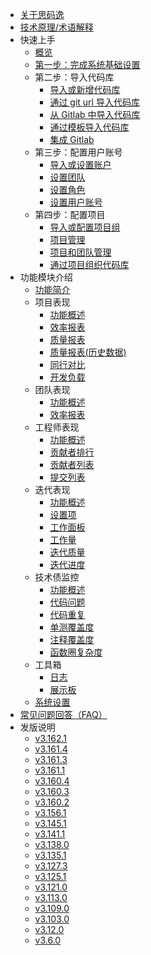 <!-- markdownlint-disable MD007 -->
<!-- markdownlint-disable MD041 -->
<!-- markdownlint-disable -->
<!-- 发版说明会自动更新，请勿手动修改（包括发版说明的注释行） -->

- [关于思码逸](/introduction/what_is_merico.md)
- [技术原理/术语解释](/introduction/terms_explanation.md)
- 快速上手
  - [概览](/quick_start/overview.md)
  - [第一步：完成系统基础设置](/quick_start/step_1/0_system_configurations.md)
  - 第二步：导入代码库
    - [导入或新增代码库](/quick_start/step_2/0_import_or_new_repository.md)
    - [通过 git url 导入代码库](/quick_start/step_2/1_new_repository_from_git_url.md)
    - [从 Gitlab 中导入代码库](/quick_start/step_2/2_import_repository_from_Gitlab.md)
    - [通过模板导入代码库](/quick_start/step_2/3_import_repository_from_template.md)
    - [集成 Gitlab](/quick_start/step_2/4_GitLab_integration.md)
  - 第三步：配置用户账号
    - [导入或设置账户](/quick_start/step_3/0_import_or_new_account.md)
    - [设置团队](/quick_start/step_3/1_team_setup.md)
    - [设置角色](/quick_start/step_3/2_role_setup.md)
    - [设置用户账号](/quick_start/step_3/3_account_setup.md)
  - 第四步：配置项目
    - [导入或配置项目组](/quick_start/step_4/0_import_or_setup_project.md)
    - [项目管理](/quick_start/step_4/1_project_group_management.md)
    - [项目和团队管理](/quick_start/step_4/2_project_group_and_user_team_management.md)
    - [通过项目组织代码库](/quick_start/step_4/3_project_group_repository_management.md)
- 功能模块介绍
  - [功能简介](/introduction/workspace_introduction.md)
  - 项目表现
    - [功能概述](/project_performance/0_projects_main.md)
    - [效率报表](/project_performance/1_efficiency_report.md)
    - [质量报表](/project_performance/2_quality_report.md)
    - [质量报表(历史数据)](/project_performance/3_quality_report_history.md)
    - [同行对比](/project_performance/4_industry.md)
    - [开发负载](/project_performance/5_development_load.md)
  - 团队表现
    - [功能概述](/team_performance/0_team_main.md)
    - [效率报表](/team_performance/1_efficiency_report.md)
  - 工程师表现
    - [功能概述](/developer_performance/0_developer_main.md)
    - [贡献者排行](/developer_performance/1_developer_ranking.md)
    - [贡献者列表](/developer_performance/2_developer_list.md)
    - [提交列表](/developer_performance/3_commit_list.md)
  - 迭代表现
    - [功能概述](/sprint/0_sprint_main.md)
    - [设置项](/sprint/1_setup.md)
    - [工作面板](/sprint/2_sprint_dashboard.md)
    - [工作量](/sprint/3_sprint_workLoad.md)
    - [迭代质量](/sprint/4_sprint_quality.md)
    - [迭代进度](/sprint/5_sprint_progress.md)
  - 技术债监控
    - [功能概述](/debt_monitoring/0_tech_debts_main.md)
    - [代码问题](/debt_monitoring/1_code_issues.md)
    - [代码重复](/debt_monitoring/2_code_duplicates.md)
    - [单测覆盖度](/debt_monitoring/3_test_coverage.md)
    - [注释覆盖度](/debt_monitoring/4_doc_coverage.md)
    - [函数圈复杂度](/debt_monitoring/5_func_complexity.md)
  - 工具箱
    - [日志](/tool_box/0_log.md)
    - [展示板](/tool_box/1_display_board.md)
  - [系统设置](/settings/0_settings_main.md)
- [常见问题回答（FAQ）](/FAQ2022.md)
- 发版说明
  <!-- 发版说明开始 -->
  - [v3.162.1](/release_notes/v3.162.1.md)
  - [v3.161.4](/release_notes/v3.161.4.md)
  - [v3.161.3](/release_notes/v3.161.3.md)
  - [v3.161.1](/release_notes/v3.161.1.md)
  - [v3.160.4](/release_notes/v3.160.4.md)
  - [v3.160.3](/release_notes/v3.160.3.md)
  - [v3.160.2](/release_notes/v3.160.2.md)
  - [v3.156.1](/release_notes/v3.156.1.md)
  - [v3.145.1](/release_notes/v3.145.1.md)
  - [v3.141.1](/release_notes/v3.141.1.md)
  - [v3.138.0](/release_notes/v3.138.0.md)
  - [v3.135.1](/release_notes/v3.135.1.md)
  - [v3.127.3](/release_notes/v3.127.3.md)
  - [v3.125.1](/release_notes/v3.125.1.md)
  - [v3.121.0](/release_notes/v3.121.0.md)
  - [v3.113.0](/release_notes/v3.113.0.md)
  - [v3.109.0](/release_notes/v3.109.0.md)
  - [v3.103.0](/release_notes/v3.103.0.md)
  - [v3.12.0](/release_notes/v3.12.0.md)
  - [v3.6.0](/release_notes/v3.6.0.md)
  <!-- 发版说明结束 -->

